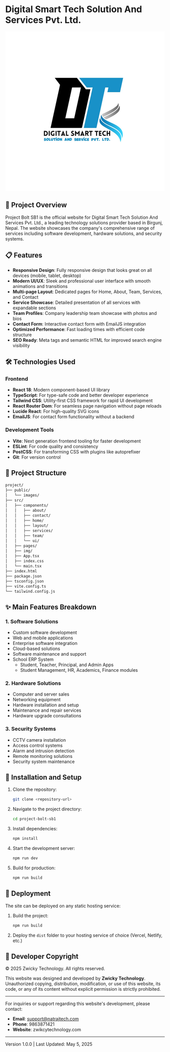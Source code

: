 # Digital Smart Tech Solution And Services Pvt. Ltd.

![Digital Smart Tech Logo](/img/logo.jpg)

## 🌟 Project Overview

Project Bolt SB1 is the official website for Digital Smart Tech Solution And Services Pvt. Ltd., a leading technology solutions provider based in Birgunj, Nepal. The website showcases the company's comprehensive range of services including software development, hardware solutions, and security systems.

## 📋 Features

- **Responsive Design**: Fully responsive design that looks great on all devices (mobile, tablet, desktop)
- **Modern UI/UX**: Sleek and professional user interface with smooth animations and transitions
- **Multi-page Layout**: Dedicated pages for Home, About, Team, Services, and Contact
- **Service Showcase**: Detailed presentation of all services with expandable sections
- **Team Profiles**: Company leadership team showcase with photos and bios
- **Contact Form**: Interactive contact form with EmailJS integration
- **Optimized Performance**: Fast loading times with efficient code structure
- **SEO Ready**: Meta tags and semantic HTML for improved search engine visibility

## 🛠️ Technologies Used

### Frontend
- **React 18**: Modern component-based UI library
- **TypeScript**: For type-safe code and better developer experience
- **Tailwind CSS**: Utility-first CSS framework for rapid UI development
- **React Router Dom**: For seamless page navigation without page reloads
- **Lucide React**: For high-quality SVG icons
- **EmailJS**: For contact form functionality without a backend

### Development Tools
- **Vite**: Next generation frontend tooling for faster development
- **ESLint**: For code quality and consistency
- **PostCSS**: For transforming CSS with plugins like autoprefixer
- **Git**: For version control

## 🔧 Project Structure

```
project/
├── public/
│   └── images/
├── src/
│   ├── components/
│   │   ├── about/
│   │   ├── contact/
│   │   ├── home/
│   │   ├── layout/
│   │   ├── services/
│   │   ├── team/
│   │   └── ui/
│   ├── pages/
│   ├── img/
│   ├── App.tsx
│   ├── index.css
│   └── main.tsx
├── index.html
├── package.json
├── tsconfig.json
├── vite.config.ts
└── tailwind.config.js
```

## ✨ Main Features Breakdown

### 1. Software Solutions
- Custom software development
- Web and mobile applications
- Enterprise software integration
- Cloud-based solutions
- Software maintenance and support
- School ERP System
  - Student, Teacher, Principal, and Admin Apps
  - Student Management, HR, Academics, Finance modules

### 2. Hardware Solutions
- Computer and server sales
- Networking equipment
- Hardware installation and setup
- Maintenance and repair services
- Hardware upgrade consultations

### 3. Security Systems
- CCTV camera installation
- Access control systems
- Alarm and intrusion detection
- Remote monitoring solutions
- Security system maintenance

## 🚀 Installation and Setup

1. Clone the repository:
   ```bash
   git clone <repository-url>
   ```

2. Navigate to the project directory:
   ```bash
   cd project-bolt-sb1
   ```

3. Install dependencies:
   ```bash
   npm install
   ```

4. Start the development server:
   ```bash
   npm run dev
   ```

5. Build for production:
   ```bash
   npm run build
   ```

## 📱 Deployment

The site can be deployed on any static hosting service:

1. Build the project:
   ```bash
   npm run build
   ```

2. Deploy the `dist` folder to your hosting service of choice (Vercel, Netlify, etc.)





## 📜 Developer Copyright

© 2025 Zwicky Technology. All rights reserved.

This website was designed and developed by **Zwicky Technology**. Unauthorized copying, distribution, modification, or use of this website, its code, or any of its content without explicit permission is strictly prohibited.

---

For inquiries or support regarding this website's development, please contact:
- **Email**: support@natrajtech.com
- **Phone**: 9863871421
- **Website**: zwikcytechnology.com

---

Version 1.0.0 | Last Updated: May 5, 2025